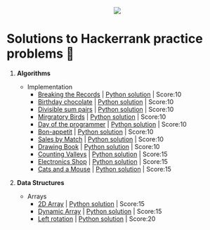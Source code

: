 <p align="center"><a href="https://www.hackerrank.com/"><img src="https://i0.wp.com/gradsingames.com/wp-content/uploads/2016/05/856771_668224053197841_1943699009_o.png"></a></p>

# Solutions to Hackerrank practice problems :rocket:

1. **Algorithms**
    * Implementation
        * [Breaking the Records](https://www.hackerrank.com/challenges/breaking-best-and-worst-records/problem)  | [Python solution](Algorithms/Implementation/Breaking_the_Records.py) | Score:10
        * [Birthday chocolate](https://www.hackerrank.com/challenges/the-birthday-bar/problem)  | [Python solution](Algorithms/Implementation/Birthday_chocolate.py) | Score:10
        * [Divisible sum pairs](https://www.hackerrank.com/challenges/divisible-sum-pairs/problem)  | [Python solution](Algorithms/Implementation/Divisible_Sum_Pairs.py) | Score:10
        * [Mirgratory Birds](https://www.hackerrank.com/challenges/migratory-birds/problem)  | [Python solution](Algorithms/Implementation/Migratory_Birds.py) | Score:10
        * [Day of the programmer](https://www.hackerrank.com/challenges/day-of-the-programmer/problem)  | [Python solution](Algorithms/Implementation/Day_of_the_Programmer.py) | Score:10
        * [Bon-appetit](https://www.hackerrank.com/challenges/bon-appetit/problem)  | [Python solution](Algorithms/Implementation/bon-appetit.py) | Score:10
        * [Sales by Match](https://www.hackerrank.com/challenges/sock-merchant/problem)  | [Python solution](Algorithms/Implementation/Sales_by_Match.py) | Score:10
        * [Drawing Book](https://www.hackerrank.com/challenges/drawing-book/problem)  | [Python solution](Algorithms/Implementation/Drawing_Book.py) | Score:10
        * [Counting Valleys](https://www.hackerrank.com/challenges/counting-valleys/problem)  | [Python solution](Algorithms/Implementation/Counting_Valleys.py) | Score:15
        * [Electronics Shop](https://www.hackerrank.com/challenges/electronics-shop/problem)  | [Python solution](Algorithms/Implementation/Electronics_Shop.py) | Score:15
        * [Cats and a Mouse](https://www.hackerrank.com/challenges/cats-and-a-mouse/problem)  | [Python solution](Algorithms/Implementation/Cats_and_Mouse.py) | Score:15

2. **Data Structures**
    * Arrays
        * [2D Array](https://www.hackerrank.com/challenges/2d-array/problem)  | [Python solution](DataStructures/Arrays/Array2D.py) | Score:15
        * [Dynamic Array](https://www.hackerrank.com/challenges/dynamic-array/problem)  | [Python solution](DataStructures/Arrays/Dynamic_Array.py) | Score:15
        * [Left rotation](https://www.hackerrank.com/challenges/array-left-rotation/)  | [Python solution](DataStructures/Arrays/Left_Rotation.py) | Score:20